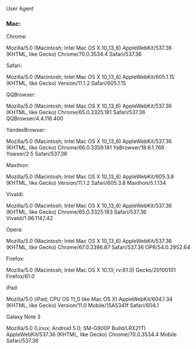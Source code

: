 User Agent


### Mac:

Chrome:

Mozilla/5.0 (Macintosh; Intel Mac OS X 10_13_6) AppleWebKit/537.36 (KHTML, like Gecko) Chrome/70.0.3534.4 Safari/537.36

Safari:

Mozilla/5.0 (Macintosh; Intel Mac OS X 10_13_6) AppleWebKit/605.1.15 (KHTML, like Gecko) Version/11.1.2 Safari/605.1.15


QQBrowser: 

Mozilla/5.0 (Macintosh; Intel Mac OS X 10_13_6) AppleWebKit/537.36 (KHTML, like Gecko) Chrome/65.0.3325.181 Safari/537.36 QQBrowser/4.4.116.400


YandexBrowser:

Mozilla/5.0 (Macintosh; Intel Mac OS X 10_13_6) AppleWebKit/537.36 (KHTML, like Gecko) Chrome/66.0.3359.181 YaBrowser/18.6.1.768 Yowser/2.5 Safari/537.36


Maxthon:

Mozilla/5.0 (Macintosh; Intel Mac OS X 10_13_6) AppleWebKit/605.3.8 (KHTML, like Gecko) Version/11.1.2 Safari/605.3.8 Maxthon/5.1.134


Vivaldi:

Mozilla/5.0 (Macintosh; Intel Mac OS X 10_13_6) AppleWebKit/537.36 (KHTML, like Gecko) Chrome/65.0.3325.183 Safari/537.36 Vivaldi/1.96.1147.42


Opera:

Mozilla/5.0 (Macintosh; Intel Mac OS X 10_13_6) AppleWebKit/537.36 (KHTML, like Gecko) Chrome/67.0.3396.87 Safari/537.36 OPR/54.0.2952.64


Firefox:

Mozilla/5.0 (Macintosh; Intel Mac OS X 10.13; rv:61.0) Gecko/20100101 Firefox/61.0

iPad:

Mozilla/5.0 (iPad; CPU OS 11_0 like Mac OS X) AppleWebKit/604.1.34 (KHTML, like Gecko) Version/11.0 Mobile/15A5341f Safari/604.1

Galaxy Note 3

Mozilla/5.0 (Linux; Android 5.0; SM-G900P Build/LRX21T) AppleWebKit/537.36 (KHTML, like Gecko) Chrome/70.0.3534.4 Mobile Safari/537.36